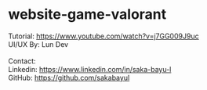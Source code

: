 # website-game-valorant

Tutorial: https://www.youtube.com/watch?v=j7GG009J9uc <br>
UI/UX By: Lun Dev
<br>
<br>
Contact: <br>
Linkedin: https://www.linkedin.com/in/saka-bayu-l <br>
GitHub: https://github.com/sakabayul

